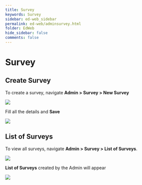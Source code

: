 ```yaml
---
title: Survey
keywords: Survey
sidebar: ed-web_sidebar
permalink: ed-web/adminsurvey.html
folder: EdWeb
hide_sidebar: false
comments: false
---
```




# Survey
## Create Survey
To create a survey, navigate **Admin > Survey > New Survey**

![](/images/18.png)

 Fill all the details and **Save**

![](/images/19.png)

## List of Surveys

To view all surveys, navigate **Admin > Survey > List of Surveys**.

![](/images/20.png)

**List of Surveys** created by the Admin will appear

![](/images/21.png)
